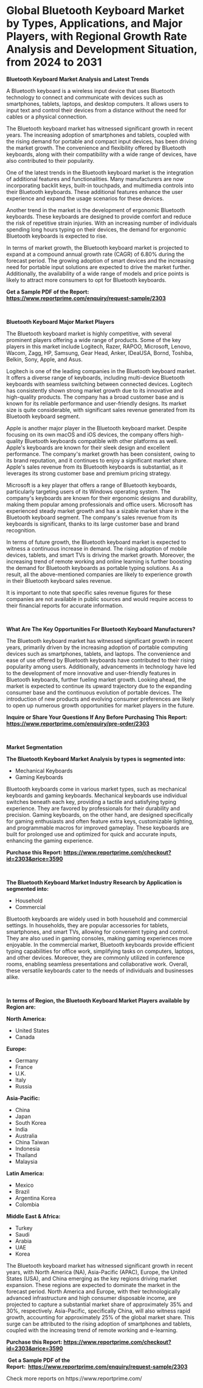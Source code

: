 <p><h1>Global Bluetooth Keyboard Market by Types, Applications, and Major Players, with Regional Growth Rate Analysis and Development Situation, from 2024 to 2031</h1></p><p><strong>Bluetooth Keyboard Market Analysis and Latest Trends</strong></p>
<p><p>A Bluetooth keyboard is a wireless input device that uses Bluetooth technology to connect and communicate with devices such as smartphones, tablets, laptops, and desktop computers. It allows users to input text and control their devices from a distance without the need for cables or a physical connection.</p><p>The Bluetooth keyboard market has witnessed significant growth in recent years. The increasing adoption of smartphones and tablets, coupled with the rising demand for portable and compact input devices, has been driving the market growth. The convenience and flexibility offered by Bluetooth keyboards, along with their compatibility with a wide range of devices, have also contributed to their popularity.</p><p>One of the latest trends in the Bluetooth keyboard market is the integration of additional features and functionalities. Many manufacturers are now incorporating backlit keys, built-in touchpads, and multimedia controls into their Bluetooth keyboards. These additional features enhance the user experience and expand the usage scenarios for these devices.</p><p>Another trend in the market is the development of ergonomic Bluetooth keyboards. These keyboards are designed to provide comfort and reduce the risk of repetitive strain injuries. With an increasing number of individuals spending long hours typing on their devices, the demand for ergonomic Bluetooth keyboards is expected to rise.</p><p>In terms of market growth, the Bluetooth keyboard market is projected to expand at a compound annual growth rate (CAGR) of 6.80% during the forecast period. The growing adoption of smart devices and the increasing need for portable input solutions are expected to drive the market further. Additionally, the availability of a wide range of models and price points is likely to attract more consumers to opt for Bluetooth keyboards.</p></p>
<p><strong>Get a Sample PDF of the Report:&nbsp; <a href="https://www.reportprime.com/enquiry/request-sample/2303">https://www.reportprime.com/enquiry/request-sample/2303</a></strong></p>
<p>&nbsp;</p>
<p><strong>Bluetooth Keyboard Major Market Players</strong></p>
<p><p>The Bluetooth keyboard market is highly competitive, with several prominent players offering a wide range of products. Some of the key players in this market include Logitech, Razer, RAPOO, Microsoft, Lenovo, Wacom, Zagg, HP, Samsung, Gear Head, Anker, IDeaUSA, Bornd, Toshiba, Belkin, Sony, Apple, and Asus.</p><p>Logitech is one of the leading companies in the Bluetooth keyboard market. It offers a diverse range of keyboards, including multi-device Bluetooth keyboards with seamless switching between connected devices. Logitech has consistently shown strong market growth due to its innovative and high-quality products. The company has a broad customer base and is known for its reliable performance and user-friendly designs. Its market size is quite considerable, with significant sales revenue generated from its Bluetooth keyboard segment.</p><p>Apple is another major player in the Bluetooth keyboard market. Despite focusing on its own macOS and iOS devices, the company offers high-quality Bluetooth keyboards compatible with other platforms as well. Apple's keyboards are known for their sleek design and excellent performance. The company's market growth has been consistent, owing to its brand reputation, and it continues to enjoy a significant market share. Apple's sales revenue from its Bluetooth keyboards is substantial, as it leverages its strong customer base and premium pricing strategy.</p><p>Microsoft is a key player that offers a range of Bluetooth keyboards, particularly targeting users of its Windows operating system. The company's keyboards are known for their ergonomic designs and durability, making them popular among professionals and office users. Microsoft has experienced steady market growth and has a sizable market share in the Bluetooth keyboard segment. The company's sales revenue from its keyboards is significant, thanks to its large customer base and brand recognition.</p><p>In terms of future growth, the Bluetooth keyboard market is expected to witness a continuous increase in demand. The rising adoption of mobile devices, tablets, and smart TVs is driving the market growth. Moreover, the increasing trend of remote working and online learning is further boosting the demand for Bluetooth keyboards as portable typing solutions. As a result, all the above-mentioned companies are likely to experience growth in their Bluetooth keyboard sales revenue.</p><p>It is important to note that specific sales revenue figures for these companies are not available in public sources and would require access to their financial reports for accurate information.</p></p>
<p>&nbsp;</p>
<p><strong>What Are The Key Opportunities For Bluetooth Keyboard Manufacturers?</strong></p>
<p><p>The Bluetooth keyboard market has witnessed significant growth in recent years, primarily driven by the increasing adoption of portable computing devices such as smartphones, tablets, and laptops. The convenience and ease of use offered by Bluetooth keyboards have contributed to their rising popularity among users. Additionally, advancements in technology have led to the development of more innovative and user-friendly features in Bluetooth keyboards, further fueling market growth. Looking ahead, the market is expected to continue its upward trajectory due to the expanding consumer base and the continuous evolution of portable devices. The introduction of new products and evolving consumer preferences are likely to open up numerous growth opportunities for market players in the future.</p></p>
<p><strong>Inquire or Share Your Questions If Any Before Purchasing This Report: <a href="https://www.reportprime.com/enquiry/pre-order/2303">https://www.reportprime.com/enquiry/pre-order/2303</a></strong></p>
<p>&nbsp;</p>
<p><strong>Market Segmentation</strong></p>
<p><strong>The Bluetooth Keyboard Market Analysis by types is segmented into:</strong></p>
<p><ul><li>Mechanical Keyboards</li><li>Gaming Keyboards</li></ul></p>
<p><p>Bluetooth keyboards come in various market types, such as mechanical keyboards and gaming keyboards. Mechanical keyboards use individual switches beneath each key, providing a tactile and satisfying typing experience. They are favored by professionals for their durability and precision. Gaming keyboards, on the other hand, are designed specifically for gaming enthusiasts and often feature extra keys, customizable lighting, and programmable macros for improved gameplay. These keyboards are built for prolonged use and optimized for quick and accurate inputs, enhancing the gaming experience.</p></p>
<p><strong>Purchase this Report:&nbsp;<a href="https://www.reportprime.com/checkout?id=2303&price=3590">https://www.reportprime.com/checkout?id=2303&price=3590</a></strong></p>
<p>&nbsp;</p>
<p><strong>The Bluetooth Keyboard Market Industry Research by Application is segmented into:</strong></p>
<p><ul><li>Household</li><li>Commercial</li></ul></p>
<p><p>Bluetooth keyboards are widely used in both household and commercial settings. In households, they are popular accessories for tablets, smartphones, and smart TVs, allowing for convenient typing and control. They are also used in gaming consoles, making gaming experiences more enjoyable. In the commercial market, Bluetooth keyboards provide efficient typing capabilities for office work, simplifying tasks on computers, laptops, and other devices. Moreover, they are commonly utilized in conference rooms, enabling seamless presentations and collaborative work. Overall, these versatile keyboards cater to the needs of individuals and businesses alike.</p></p>
<p>&nbsp;</p>
<p><strong>In terms of Region, the Bluetooth Keyboard Market Players available by Region are:</strong></p>
<p>
    <p> <strong> North America: </strong>
        <ul>
            <li>United States</li>
            <li>Canada</li>
        </ul>
        </p> 
    <p> <strong> Europe: </strong>
        <ul>
            <li>Germany</li>
            <li>France</li>
            <li>U.K.</li>
            <li>Italy</li>
            <li>Russia</li>
        </ul>
        </p> 
    <p> <strong> Asia-Pacific: </strong>
        <ul>
            <li>China</li>
            <li>Japan</li>
            <li>South Korea</li>
            <li>India</li>
            <li>Australia</li>
            <li>China Taiwan</li>
            <li>Indonesia</li>
            <li>Thailand</li>
            <li>Malaysia</li>
        </ul>
        </p> 
    <p> <strong> Latin America: </strong>
        <ul>
            <li>Mexico</li>
            <li>Brazil</li>
            <li>Argentina Korea</li>
            <li>Colombia</li>
        </ul>
        </p> 
    <p> <strong> Middle East & Africa: </strong>
        <ul>
            <li>Turkey</li>
            <li>Saudi</li>
            <li>Arabia</li>
            <li>UAE</li>
            <li>Korea</li>
        </ul>
    </p>
    </p>
<p><p>The Bluetooth keyboard market has witnessed significant growth in recent years, with North America (NA), Asia-Pacific (APAC), Europe, the United States (USA), and China emerging as the key regions driving market expansion. These regions are expected to dominate the market in the forecast period. North America and Europe, with their technologically advanced infrastructure and high consumer disposable income, are projected to capture a substantial market share of approximately 35% and 30%, respectively. Asia-Pacific, specifically China, will also witness rapid growth, accounting for approximately 25% of the global market share. This surge can be attributed to the rising adoption of smartphones and tablets, coupled with the increasing trend of remote working and e-learning.</p></p>
<p><strong>Purchase this Report: <a href="https://www.reportprime.com/checkout?id=2303&price=3590">https://www.reportprime.com/checkout?id=2303&price=3590</a></strong></p>
<p>&nbsp;<strong>Get a Sample PDF of the Report:&nbsp;&nbsp;<a href="https://www.reportprime.com/enquiry/request-sample/2303">https://www.reportprime.com/enquiry/request-sample/2303</a></strong></p>
<p><strong></strong></p>
<p>Check more reports on https://www.reportprime.com/</p>